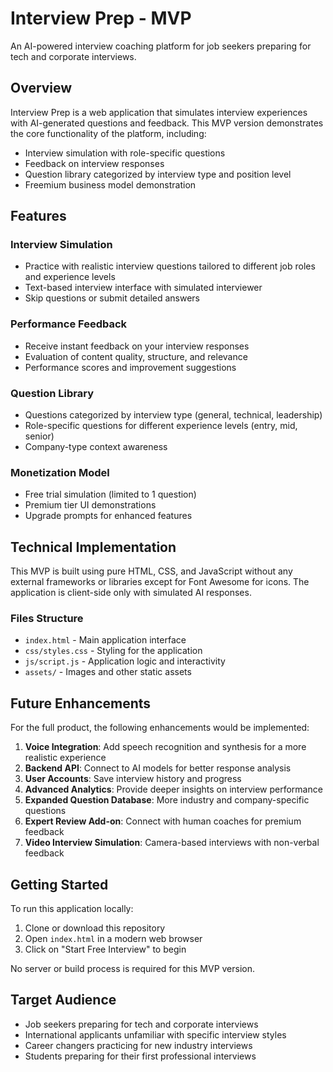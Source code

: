 # Interview Prep - MVP

An AI-powered interview coaching platform for job seekers preparing for tech and corporate interviews.

## Overview

Interview Prep is a web application that simulates interview experiences with AI-generated questions and feedback. This MVP version demonstrates the core functionality of the platform, including:

- Interview simulation with role-specific questions
- Feedback on interview responses
- Question library categorized by interview type and position level
- Freemium business model demonstration

## Features

### Interview Simulation
- Practice with realistic interview questions tailored to different job roles and experience levels
- Text-based interview interface with simulated interviewer
- Skip questions or submit detailed answers

### Performance Feedback
- Receive instant feedback on your interview responses
- Evaluation of content quality, structure, and relevance
- Performance scores and improvement suggestions

### Question Library
- Questions categorized by interview type (general, technical, leadership)
- Role-specific questions for different experience levels (entry, mid, senior)
- Company-type context awareness

### Monetization Model
- Free trial simulation (limited to 1 question)
- Premium tier UI demonstrations
- Upgrade prompts for enhanced features

## Technical Implementation

This MVP is built using pure HTML, CSS, and JavaScript without any external frameworks or libraries except for Font Awesome for icons. The application is client-side only with simulated AI responses.

### Files Structure

- `index.html` - Main application interface
- `css/styles.css` - Styling for the application
- `js/script.js` - Application logic and interactivity
- `assets/` - Images and other static assets

## Future Enhancements

For the full product, the following enhancements would be implemented:

1. **Voice Integration**: Add speech recognition and synthesis for a more realistic experience
2. **Backend API**: Connect to AI models for better response analysis
3. **User Accounts**: Save interview history and progress
4. **Advanced Analytics**: Provide deeper insights on interview performance
5. **Expanded Question Database**: More industry and company-specific questions
6. **Expert Review Add-on**: Connect with human coaches for premium feedback
7. **Video Interview Simulation**: Camera-based interviews with non-verbal feedback

## Getting Started

To run this application locally:

1. Clone or download this repository
2. Open `index.html` in a modern web browser
3. Click on "Start Free Interview" to begin

No server or build process is required for this MVP version.

## Target Audience

- Job seekers preparing for tech and corporate interviews
- International applicants unfamiliar with specific interview styles
- Career changers practicing for new industry interviews
- Students preparing for their first professional interviews
